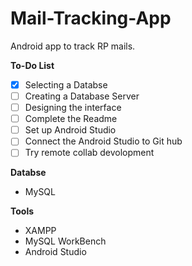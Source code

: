 # Mail-Tracking-App
Android app to track RP mails.

<b>To-Do List</b>
  - [x] Selecting a Databse
  - [ ] Creating a Database Server
  - [ ] Designing the interface
  - [ ] Complete the Readme
  - [ ] Set up Android Studio
  - [ ] Connect the Android Studio to Git hub
  - [ ] Try remote collab devolopment
 
<b>Databse</b></br>
 - MySQL
  
<b>Tools</b></br>
 - XAMPP
 - MySQL WorkBench
 - Android Studio
